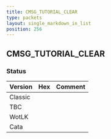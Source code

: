```yaml
---
title: CMSG_TUTORIAL_CLEAR
type: packets
layout: single_markdown_in_list
position: 256
---
```


## CMSG_TUTORIAL_CLEAR

### Status

Version | Hex | Comment
---------- | ---------- | ---------- 
Classic |  |  
TBC |  |  
WotLK |  |  
Cata |  |  
